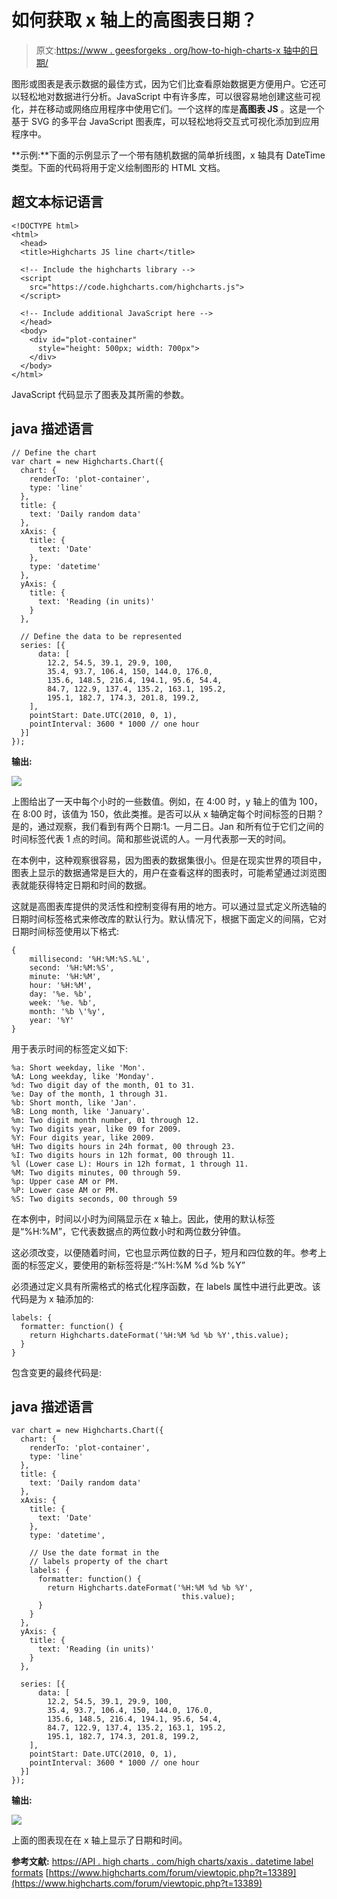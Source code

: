 # 如何获取 x 轴上的高图表日期？

> 原文:[https://www . geesforgeks . org/how-to-high-charts-x 轴中的日期/](https://www.geeksforgeeks.org/how-to-get-highcharts-dates-in-the-x-axis/)

图形或图表是表示数据的最佳方式，因为它们比查看原始数据更方便用户。它还可以轻松地对数据进行分析。JavaScript 中有许多库，可以很容易地创建这些可视化，并在移动或网络应用程序中使用它们。一个这样的库是**高图表 JS** 。这是一个基于 SVG 的多平台 JavaScript 图表库，可以轻松地将交互式可视化添加到应用程序中。

**示例:**下面的示例显示了一个带有随机数据的简单折线图，x 轴具有 DateTime 类型。下面的代码将用于定义绘制图形的 HTML 文档。

## 超文本标记语言

```htmlhtml
<!DOCTYPE html>
<html>
  <head>
  <title>Highcharts JS line chart</title>

  <!-- Include the highcharts library -->
  <script 
    src="https://code.highcharts.com/highcharts.js">
  </script>

  <!-- Include additional JavaScript here -->
  </head>
  <body>
    <div id="plot-container" 
      style="height: 500px; width: 700px">
    </div>
  </body>
</html>
```

JavaScript 代码显示了图表及其所需的参数。

## java 描述语言

```htmlhtml
// Define the chart
var chart = new Highcharts.Chart({
  chart: {
    renderTo: 'plot-container',
    type: 'line'
  },
  title: {
    text: 'Daily random data'
  },
  xAxis: {
    title: {
      text: 'Date'
    },
    type: 'datetime'
  },
  yAxis: {
    title: {
      text: 'Reading (in units)'
    }
  },

  // Define the data to be represented
  series: [{
      data: [
        12.2, 54.5, 39.1, 29.9, 100,
        35.4, 93.7, 106.4, 150, 144.0, 176.0,
        135.6, 148.5, 216.4, 194.1, 95.6, 54.4,
        84.7, 122.9, 137.4, 135.2, 163.1, 195.2,
        195.1, 182.7, 174.3, 201.8, 199.2, 
    ],
    pointStart: Date.UTC(2010, 0, 1),
    pointInterval: 3600 * 1000 // one hour
  }]
});
```

**输出:**

![](img/a1d07fc8affd1b9b9deb24210fa7650d.png)

上图给出了一天中每个小时的一些数值。例如，在 4:00 时，y 轴上的值为 100，在 8:00 时，该值为 150，依此类推。是否可以从 x 轴确定每个时间标签的日期？是的，通过观察，我们看到有两个日期:1。一月二日。Jan 和所有位于它们之间的时间标签代表 1 点的时间。简和那些说谎的人。一月代表那一天的时间。

在本例中，这种观察很容易，因为图表的数据集很小。但是在现实世界的项目中，图表上显示的数据通常是巨大的，用户在查看这样的图表时，可能希望通过浏览图表就能获得特定日期和时间的数据。

这就是高图表库提供的灵活性和控制变得有用的地方。可以通过显式定义所选轴的日期时间标签格式来修改库的默认行为。默认情况下，根据下面定义的间隔，它对日期时间标签使用以下格式:

```htmlhtml
{
    millisecond: '%H:%M:%S.%L',
    second: '%H:%M:%S',
    minute: '%H:%M',
    hour: '%H:%M',
    day: '%e. %b',
    week: '%e. %b',
    month: '%b \'%y',
    year: '%Y'
}

```

用于表示时间的标签定义如下:

```htmlhtml
%a: Short weekday, like 'Mon'.
%A: Long weekday, like 'Monday'.
%d: Two digit day of the month, 01 to 31.
%e: Day of the month, 1 through 31.
%b: Short month, like 'Jan'.
%B: Long month, like 'January'.
%m: Two digit month number, 01 through 12.
%y: Two digits year, like 09 for 2009.
%Y: Four digits year, like 2009.
%H: Two digits hours in 24h format, 00 through 23.
%I: Two digits hours in 12h format, 00 through 11.
%l (Lower case L): Hours in 12h format, 1 through 11.
%M: Two digits minutes, 00 through 59.
%p: Upper case AM or PM.
%P: Lower case AM or PM.
%S: Two digits seconds, 00 through 59

```

在本例中，时间以小时为间隔显示在 x 轴上。因此，使用的默认标签是“%H:%M”，它代表数据点的两位数小时和两位数分钟值。

这必须改变，以便随着时间，它也显示两位数的日子，短月和四位数的年。参考上面的标签定义，要使用的新标签将是:“%H:%M %d %b %Y”

必须通过定义具有所需格式的格式化程序函数，在 labels 属性中进行此更改。该代码是为 x 轴添加的:

```htmlhtml
labels: {
  formatter: function() {
    return Highcharts.dateFormat('%H:%M %d %b %Y',this.value);
  }
}

```

包含变更的最终代码是:

## java 描述语言

```htmlhtml
var chart = new Highcharts.Chart({
  chart: {
    renderTo: 'plot-container',
    type: 'line'
  },
  title: {
    text: 'Daily random data'
  },
  xAxis: {
    title: {
      text: 'Date'
    },
    type: 'datetime',

    // Use the date format in the
    // labels property of the chart
    labels: {
      formatter: function() {
        return Highcharts.dateFormat('%H:%M %d %b %Y',
                                      this.value);
      }
    }
  },
  yAxis: {
    title: {
      text: 'Reading (in units)'
    }
  },

  series: [{
      data: [
        12.2, 54.5, 39.1, 29.9, 100,
        35.4, 93.7, 106.4, 150, 144.0, 176.0,
        135.6, 148.5, 216.4, 194.1, 95.6, 54.4,
        84.7, 122.9, 137.4, 135.2, 163.1, 195.2,
        195.1, 182.7, 174.3, 201.8, 199.2, 
    ],
    pointStart: Date.UTC(2010, 0, 1),
    pointInterval: 3600 * 1000 // one hour
  }]
});
```

**输出:**

![](img/d420ee31b072eaec94604493b9be4c20.png)

上面的图表现在在 x 轴上显示了日期和时间。

**参考文献:**
[https://API . high charts . com/high charts/xaxis . datetime label formats](https://api.highcharts.com/highcharts/xAxis.dateTimeLabelFormats)
[https://www.highcharts.com/forum/viewtopic.php?t=13389](https://www.highcharts.com/forum/viewtopic.php?t=13389)